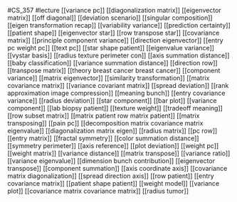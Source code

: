#CS_357
#lecture
[[variance pc]]
[[diagonalization matrix]]
[[eigenvector matrix]]
[[off diagonal]]
[[deviation scenario]]
[[singular composition]]
[[eigen transformation recap]]
[[variability variance]]
[[prediction certainty]]
[[patient shape]]
[[eigenvector star]]
[[row transpose star]]
[[covariance matrix]]
[[principle component variance]]
[[direction eigenvector]]
[[entry pc weight pc]]
[[text pc]]
[[star shape patient]]
[[eigenvalue variance]]
[[vystar basis]]
[[radius texture perimeter con]]
[[axis summation distance]]
[[baby classification]]
[[variance summation distance]]
[[direction row]]
[[transpose matrix]]
[[theory breast cancer breast cancer]]
[[component variance]]
[[matrix eigenvector]]
[[similarity transformation]]
[[matrix covariance matrix]]
[[variance covariant matrix]]
[[spread deviation]]
[[rank approximation image compression]]
[[meaning bunch]]
[[entry covariance variance]]
[[radius deviation]]
[[star component]]
[[bar plot]]
[[variance component]]
[[lab biopsy patient]]
[[texture weight]]
[[tradeoff meaning]]
[[row subset matrix]]
[[matrix patient row matrix patient]]
[[matrix transposing]]
[[pain pc]]
[[decomposition matrix covariance matrix eigenvalue]]
[[diagonalization matrix eigen]]
[[radius matrix]]
[[pc row]]
[[entry matrix]]
[[fractal symmetry]]
[[color summation distance]]
[[symmetry perimeter]]
[[axis reference]]
[[plot deviation]]
[[weight pc]]
[[weight matrix]]
[[variance distance]]
[[matrix transpose]]
[[variance ratio]]
[[variance eigenvalue]]
[[dimension bunch contribution]]
[[eigenvector transpose]]
[[component summation]]
[[axis coordinate axis]]
[[covariance matrix diagonalization]]
[[spread direction axis]]
[[row patient]]
[[entry covariance matrix]]
[[patient shape patient]]
[[weight model]]
[[variance plot]]
[[covariance matrix covariance matrix]]
[[radius tumor]]
